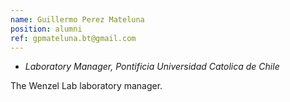 ```yaml
---
name: Guillermo Perez Mateluna
position: alumni
ref: gpmateluna.bt@gmail.com
---
```


- _Laboratory Manager, Pontificia Universidad Catolica de Chile_<br>

The Wenzel Lab laboratory manager.

